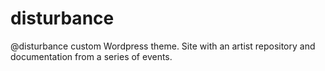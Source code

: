# disturbance
@disturbance custom Wordpress theme. Site with an artist repository and documentation from a series of events.
